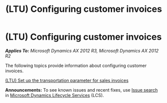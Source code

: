 ﻿---
title: (LTU) Configuring customer invoices
TOCTitle: (LTU) Configuring customer invoices
ms:assetid: 29d6671b-9af1-4dfa-9e09-d345bff05bc5
ms:mtpsurl: https://technet.microsoft.com/en-us/library/JJ665042(v=AX.60)
ms:contentKeyID: 49386623
ms.date: 04/18/2014
mtps_version: v=AX.60
---

# (LTU) Configuring customer invoices 


_**Applies To:** Microsoft Dynamics AX 2012 R3, Microsoft Dynamics AX 2012 R2_

The following topics provide information about configuring customer invoices.

[(LTU) Set up the transportation parameter for sales invoices](ltu-set-up-the-transportation-parameter-for-sales-invoices.md)

  
**Announcements:** To see known issues and recent fixes, use [Issue search](http://go.microsoft.com/fwlink/?linkid=389258) in [Microsoft Dynamics Lifecycle Services](http://go.microsoft.com/fwlink/?linkid=306505) (LCS).

